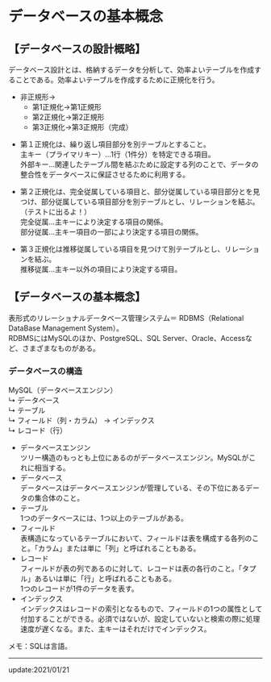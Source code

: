 # データベースの基本概念

## 【データベースの設計概略】
データベース設計とは、格納するデータを分析して、効率よいテーブルを作成することである。効率よいテーブルを作成するために正規化を行う。

- 非正規形→
  - 第1正規化→第1正規形
  - 第2正規化→第2正規形
  - 第3正規化→第3正規形（完成）


* 第１正規化は、繰り返し項目部分を別テーブルとすること。  
  主キー（プライマリキー）…1行（1件分）を特定できる項目。  
  外部キー…関連したテーブル間を結ぶために設定する列のことで、データの整合性をデータベースに保証させるために利用する。  

* 第２正規化は、完全従属している項目と、部分従属している項目部分とを見つけ、部分従属している項目部分を別テーブルとし、リレーションを結ぶ。（テストに出るよ！）  
  完全従属…主キーにより決定する項目の関係。  
  部分従属…主キー項目の一部により決定する項目の関係。  

* 第３正規化は推移従属している項目を見つけて別テーブルとし、リレーションを結ぶ。  
  推移従属…主キー以外の項目により決定する項目。


## 【データベースの基本概念】
表形式のリレーショナルデータベース管理システム＝ RDBMS（Relational DataBase Management System）。  
RDBMSにはMySQLのほか、PostgreSQL、SQL Server、Oracle、Accessなど、さまざまなものがある。

### データベースの構造
MySQL（データベースエンジン）  
  ↳ データベース  
    ↳ テーブル  
      ↳ フィールド（列・カラム） → インデックス  
      ↳ レコード（行）  

* データベースエンジン  
  ツリー構造のもっとも上位にあるのがデータベースエンジン。MySQLがこれに相当する。  
* データベース  
  データベースはデータベースエンジンが管理している、その下位にあるデータの集合体のこと。  
* テーブル  
  1つのデータベースには、1つ以上のテーブルがある。  
* フィールド  
  表構造になっているテーブルにおいて、フィールドは表を構成する各列のこと。「カラム」または単に「列」と呼ばれることもある。  
* レコード  
  フィールドが表の列であるのに対して、レコードは表の各行のこと。「タプル」あるいは単に「行」と呼ばれることもある。  
  1つのレコードが1件のデータを表す。  
* インデックス  
  インデックスはレコードの索引となるもので、フィールドの1つの属性として付加することができる。必須ではないが、設定していないと検索の際に処理速度が遅くなる。また、主キーはそれだけでインデックス。  


メモ：SQLは言語。


---
update:2021/01/21